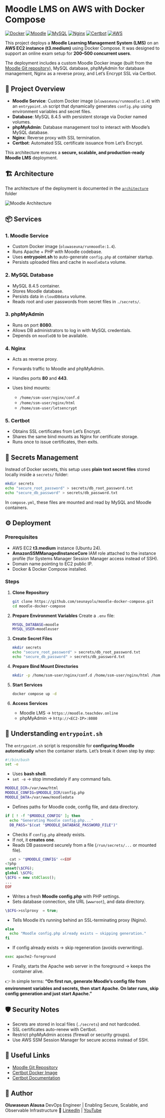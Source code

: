 # Moodle LMS on AWS with Docker Compose

[![Docker](https://img.shields.io/badge/Docker-Compose-blue?logo=docker&logoColor=white)](https://www.docker.com/)
[![Moodle](https://img.shields.io/badge/Moodle-LMS-orange?logo=moodle&logoColor=white)](https://moodle.org/)
[![MySQL](https://img.shields.io/badge/MySQL-8.4.5-blue?logo=mysql&logoColor=white)](https://www.mysql.com/)
[![Nginx](https://img.shields.io/badge/Nginx-Reverse_Proxy-green?logo=nginx&logoColor=white)](https://nginx.org/)
[![Certbot](https://img.shields.io/badge/SSL-Let%E2%80%99s_Encrypt-yellow?logo=letsencrypt&logoColor=white)](https://letsencrypt.org/)
[![AWS](https://img.shields.io/badge/AWS-EC2-orange?logo=amazon-aws&logoColor=white)](https://aws.amazon.com/ec2/)

This project deploys a **Moodle Learning Management System (LMS)** on an **AWS EC2 instance (t3.medium)** using Docker Compose. It was designed to support an online exam setup for **200–500 concurrent users**.

The deployment includes a custom Moodle Docker image (built from the [Moodle Git repository](https://docs.moodle.org/500/en/Git_for_Administrators)), MySQL database, phpMyAdmin for database management, Nginx as a reverse proxy, and Let’s Encrypt SSL via Certbot.

## 🚀 Project Overview

* **Moodle Service**: Custom Docker image (`oluwaseuna/runmoodle:1.4`) with an `entrypoint.sh` script that dynamically generates `config.php` using environment variables and secret files.
* **Database**: MySQL 8.4.5 with persistent storage via Docker named volumes.
* **phpMyAdmin**: Database management tool to interact with Moodle’s MySQL database.
* **Nginx**: Reverse proxy with SSL termination.
* **Certbot**: Automated SSL certificate issuance from Let’s Encrypt.

This architecture ensures a **secure, scalable, and production-ready Moodle LMS** deployment.

## 🏗️ Architecture

The architecture of the deployment is documented in the [`architecture`](https://github.com/seunayolu/moodle-docker-compose/tree/main/architecture) folder

![Moodle Architecture](https://github.com/seunayolu/moodle-docker-compose/blob/main/architecture/moodle-arch.png?raw=true)

## 📦 Services

### 1. Moodle Service

* Custom Docker image (`oluwaseuna/runmoodle:1.4`).
* Runs Apache + PHP with Moodle codebase.
* Uses **entrypoint.sh** to auto-generate `config.php` at container startup.
* Persists uploaded files and cache in `moodleData` volume.

### 2. MySQL Database

* MySQL 8.4.5 container.
* Stores Moodle database.
* Persists data in `cloudDBdata` volume.
* Reads root and user passwords from secret files in `./secrets/`.

### 3. phpMyAdmin

* Runs on port **8080**.
* Allows DB administrators to log in with MySQL credentials.
* Depends on `moodleDB` to be available.

### 4. Nginx

* Acts as reverse proxy.
* Forwards traffic to Moodle and phpMyAdmin.
* Handles ports **80** and **443**.
* Uses bind mounts:

  * `/home/ssm-user/nginx/conf.d`
  * `/home/ssm-user/nginx/html`
  * `/home/ssm-user/letsencrypt`

### 5. Certbot

* Obtains SSL certificates from Let’s Encrypt.
* Shares the same bind mounts as Nginx for certificate storage.
* Runs once to issue certificates, then exits.

## 🔑 Secrets Management

Instead of Docker secrets, this setup uses **plain text secret files** stored locally inside a `secrets/` folder:

```bash
mkdir secrets
echo "secure_root_password" > secrets/db_root_password.txt
echo "secure_db_password" > secrets/db_password.txt
```

In `compose.yml`, these files are mounted and read by MySQL and Moodle containers.

## ⚙️ Deployment

### Prerequisites

* AWS EC2 **t3.medium** instance (Ubuntu 24).
* **AmazonSSMManagedInstanceCore** IAM role attached to the instance profile (for Systems Manager Session Manager access instead of SSH).
* Domain name pointing to EC2 public IP.
* Docker & Docker Compose installed.

### Steps

1. **Clone Repository**

   ```bash
   git clone https://github.com/seunayolu/moodle-docker-compose.git
   cd moodle-docker-compose
   ```

2. **Prepare Environment Variables**
   Create a `.env` file:

   ```bash
   MYSQL_DATABASE=moodle
   MYSQL_USER=moodleuser
   ```

3. **Create Secret Files**

   ```bash
   mkdir secrets
   echo "secure_root_password" > secrets/db_root_password.txt
   echo "secure_db_password" > secrets/db_password.txt
   ```

4. **Prepare Bind Mount Directories**

   ```bash
   mkdir -p /home/ssm-user/nginx/conf.d /home/ssm-user/nginx/html /home/ssm-user/letsencrypt
   ```

5. **Start Services**

   ```bash
   docker compose up -d
   ```

6. **Access Services**

   * Moodle LMS → `https://moodle.teachdev.online`
   * phpMyAdmin → `http://<EC2-IP>:8080`

## 📝 Understanding `entrypoint.sh`

The `entrypoint.sh` script is responsible for **configuring Moodle automatically** when the container starts. Let’s break it down step by step:

```bash
#!/bin/bash
set -e
```

* Uses **bash shell**.
* `set -e` → stop immediately if any command fails.

```bash
MOODLE_DIR=/var/www/html
MOODLE_CONFIG=$MOODLE_DIR/config.php
MOODLE_DATA=/var/www/moodledata
```

* Defines paths for Moodle code, config file, and data directory.

```bash
if [ ! -f "$MOODLE_CONFIG" ]; then
  echo "Generating Moodle config.php..."
  DB_PASS="$(cat "$MOODLE_DATABASE_PASSWORD_FILE")"
```

* Checks if `config.php` already exists.
* If not, it **creates one**.
* Reads DB password securely from a file (`/run/secrets/...` or mounted file).

```php
  cat > "$MOODLE_CONFIG" <<EOF
<?php
unset(\$CFG);
global \$CFG;
\$CFG = new stdClass();
...
EOF
```

* Writes a fresh **Moodle config.php** with PHP settings.
* Sets database connection, site URL (`wwwroot`), and data directory.

```php
\$CFG->sslproxy  = true;
```

* Tells Moodle it’s running behind an SSL-terminating proxy (Nginx).

```bash
else
  echo "Moodle config.php already exists — skipping generation."
fi
```

* If config already exists → skip regeneration (avoids overwriting).

```bash
exec apache2-foreground
```

* Finally, starts the Apache web server in the foreground → keeps the container alive.

👉 In simple terms:
**“On first run, generate Moodle’s config file from environment variables and secrets, then start Apache. On later runs, skip config generation and just start Apache.”**

## 🛡️ Security Notes

* Secrets are stored in local files (`./secrets`) and not hardcoded.
* SSL certificates auto-renew with Certbot.
* Restrict phpMyAdmin access (firewall or security groups).
* Use AWS SSM Session Manager for secure access instead of SSH.

## 🔗 Useful Links

* [Moodle Git Repository](https://docs.moodle.org/500/en/Git_for_Administrators)
* [Certbot Docker Image](https://hub.docker.com/r/certbot/certbot)
* [Certbot Documentation](https://eff-certbot.readthedocs.io/en/latest/install.html#running-with-docker)

## 📌 Author

**Oluwaseun Alausa**
DevOps Engineer | Enabling Secure, Scalable, and Observable Infrastructure
🚀 [LinkedIn](https://www.linkedin.com/in/alausa-oluwaseun) | [YouTube](https://www.youtube.com/@alausaseun)